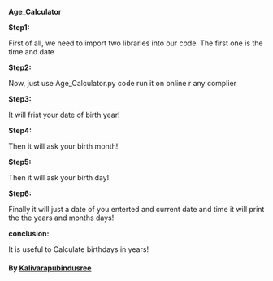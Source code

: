    **Age_Calculator**



**Step1:**  

First of all, we need to import two libraries into our code. The first one is the time and date

**Step2:**  

Now, just use Age_Calculator.py code run it on online r any complier 

**Step3:**

It will frist your date of birth year!

**Step4:** 

Then it will ask your birth month!

**Step5:** 

Then it will ask your birth day!

**Step6:**  

Finally it will just a date of you enterted and current date and time it will print the the years and months days!

**conclusion:** 

It is useful to Calculate birthdays in years!

#### By [Kalivarapubindusree]() 
